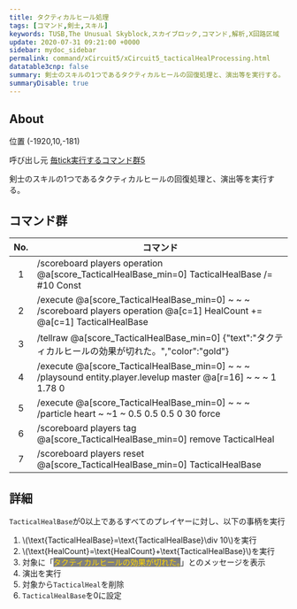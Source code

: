 ```yaml
---
title: タクティカルヒール処理
tags: [コマンド,剣士,スキル]
keywords: TUSB,The Unusual Skyblock,スカイブロック,コマンド,解析,X回路区域
update: 2020-07-31 09:21:00 +0000
sidebar: mydoc_sidebar
permalink: command/xCircuit5/xCircuit5_tacticalHealProcessing.html
datatable3cnp: false
summary: 剣士のスキルの1つであるタクティカルヒールの回復処理と、演出等を実行する。
summaryDisable: true
---
```


## About

<span class="tagYellow">位置</span> (-1920,10,-181)

<span class="tagBlack">呼び出し元</span> [毎tick実行するコマンド群5]({{site.baseurl}}/command/xCircuit5/xCircuit5_command.html)

剣士のスキルの1つであるタクティカルヒールの回復処理と、演出等を実行する。

## コマンド群

|No.|コマンド|
|:-:|-|
|1|/scoreboard players operation @a[score_TacticalHealBase_min=0] TacticalHealBase /= #10 Const|
|2|/execute @a[score_TacticalHealBase_min=0] ~ ~ ~ /scoreboard players operation @a[c=1] HealCount += @a[c=1] TacticalHealBase|
|3|/tellraw @a[score_TacticalHealBase_min=0] {"text":"タクティカルヒールの効果が切れた。","color":"gold"}|
|4|/execute @a[score_TacticalHealBase_min=0] ~ ~ ~ /playsound entity.player.levelup master @a[r=16] ~ ~ ~ 1 1.78 0|
|5|/execute @a[score_TacticalHealBase_min=0] ~ ~ ~ /particle heart ~ ~1 ~ 0.5 0.5 0.5 0 30 force|
|6|/scoreboard players tag @a[score_TacticalHealBase_min=0] remove TacticalHeal|
|7|/scoreboard players reset @a[score_TacticalHealBase_min=0] TacticalHealBase|

## 詳細

`TacticalHealBase`が0以上であるすべてのプレイヤーに対し、以下の事柄を実行

1. \\(\text{TacticalHealBase}=\text{TacticalHealBase}\div 10\\)を実行
2. \\(\text{HealCount}=\text{HealCount}+\text{TacticalHealBase}\\)を実行
3. 対象に「<span style="color:gold;background-color:gray">タクティカルヒールの効果が切れた。</span>」とのメッセージを表示
4. 演出を実行
5. 対象から`TacticalHeal`を削除
6. `TacticalHealBase`を0に設定
